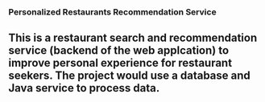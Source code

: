 ### Personalized Restaurants Recommendation Service

This is a restaurant search and recommendation service (backend of the web applcation) to improve personal experience for restaurant seekers. The project would use a database and Java service to process data.
---------


